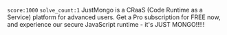 `score:1000` `solve_count:1`
JustMongo is a CRaaS (Code Runtime as a Service) platform for advanced users. Get a Pro subscription for FREE now, and experience our secure JavaScript runtime - it's JUST MONGO!!!!!
